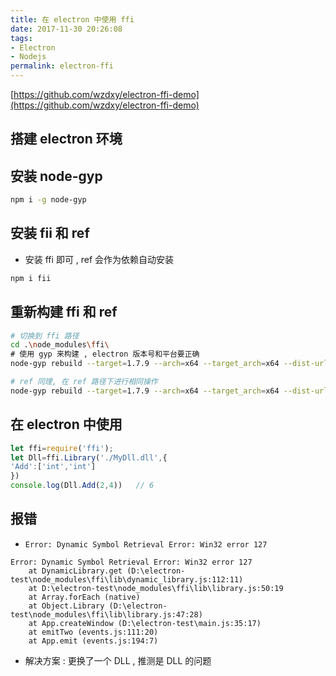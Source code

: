 ```yaml
---
title: 在 electron 中使用 ffi
date: 2017-11-30 20:26:08
tags: 
- Electron
- Nodejs
permalink: electron-ffi
---
```


[https://github.com/wzdxy/electron-ffi-demo](https://github.com/wzdxy/electron-ffi-demo)

## 搭建 electron 环境

## 安装 node-gyp

```bash
npm i -g node-gyp
```

<!-- more -->

## 安装 fii 和 ref 

- 安装 ffi 即可 , ref 会作为依赖自动安装
```bash
npm i fii
```

## 重新构建 ffi 和 ref

```bash
# 切换到 ffi 路径
cd .\node_modules\ffi\
# 使用 gyp 来构建 , electron 版本号和平台要正确
node-gyp rebuild --target=1.7.9 --arch=x64 --target_arch=x64 --dist-url=https://atom.io/download/electron --msvs_version=2017

# ref 同理, 在 ref 路径下进行相同操作
node-gyp rebuild --target=1.7.9 --arch=x64 --target_arch=x64 --dist-url=https://atom.io/download/electron --msvs_version=2017
```

## 在 electron 中使用
```js
let ffi=require('ffi');
let Dll=ffi.Library('./MyDll.dll',{
'Add':['int','int']
})
console.log(Dll.Add(2,4))   // 6
```

## 报错
- `Error: Dynamic Symbol Retrieval Error: Win32 error 127`
```
Error: Dynamic Symbol Retrieval Error: Win32 error 127
    at DynamicLibrary.get (D:\electron-test\node_modules\ffi\lib\dynamic_library.js:112:11)
    at D:\electron-test\node_modules\ffi\lib\library.js:50:19
    at Array.forEach (native)
    at Object.Library (D:\electron-test\node_modules\ffi\lib\library.js:47:28)
    at App.createWindow (D:\electron-test\main.js:35:17)
    at emitTwo (events.js:111:20)
    at App.emit (events.js:194:7)
```
- 解决方案 : 更换了一个 DLL , 推测是 DLL 的问题